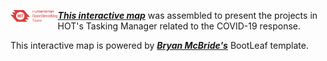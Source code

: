 <img src="img/hot_logo.png" height="15%" width="15%" align="left"/> ***[This interactive map](https://hotosm.github.io/cv19_map/#)*** was assembled to present the projects in HOT's Tasking Manager related to the COVID-19 response. 



This interactive map is powered by ***[Bryan McBride's](https://github.com/bmcbride)*** BootLeaf template. 
